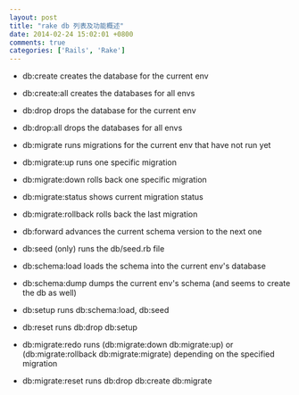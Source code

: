 ```yaml
---
layout: post
title: "rake db 列表及功能概述"
date: 2014-02-24 15:02:01 +0800
comments: true
categories: ['Rails', 'Rake']
---
```


* db:create creates the database for the current env
* db:create:all creates the databases for all envs
* db:drop drops the database for the current env
* db:drop:all drops the databases for all envs
* db:migrate runs migrations for the current env that have not run yet
* db:migrate:up runs one specific migration
* db:migrate:down rolls back one specific migration
* db:migrate:status shows current migration status
* db:migrate:rollback rolls back the last migration
* db:forward advances the current schema version to the next one
* db:seed (only) runs the db/seed.rb file
* db:schema:load loads the schema into the current env's database
* db:schema:dump dumps the current env's schema (and seems to create the db as well)

* db:setup runs db:schema:load, db:seed

* db:reset runs db:drop db:setup
* db:migrate:redo runs (db:migrate:down db:migrate:up) or (db:migrate:rollback db:migrate:migrate) depending on the specified migration
* db:migrate:reset runs db:drop db:create db:migrate